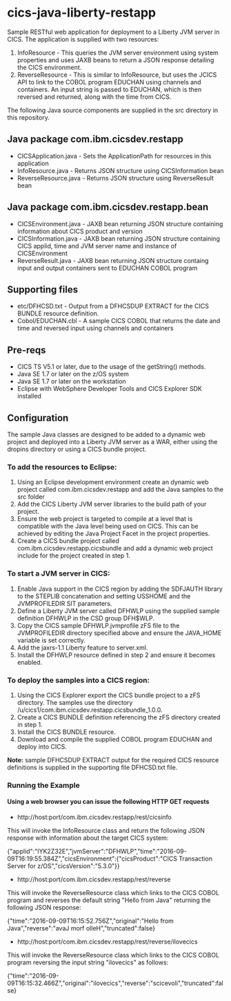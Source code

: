 cics-java-liberty-restapp
===========================

Sample RESTful web application for deployment to a Liberty JVM server in CICS. The application is supplied with two resources:

1. InfoResource - This queries the JVM server environment using system properties and uses JAXB beans to return a JSON response detailing the CICS environment.
1. ReverseResource - This is similar to InfoResource, but uses the JCICS API to link to the COBOL program EDUCHAN using channels and containers. An input string is passed to EDUCHAN, which is then reversed and returned, along with the time from CICS. 

The following Java source components are supplied in the src directory in this repository.

## Java package com.ibm.cicsdev.restapp
* CICSApplication.java - Sets the ApplicationPath for resources in this application
* InfoResource.java - Returns JSON structure using CICSInformation bean
* ReverseResource.java - Returns JSON structure using ReverseResult bean


## Java package com.ibm.cicsdev.restapp.bean
* CICSEnvironment.java - JAXB bean returning JSON structure containing information about CICS product and version
* CICSInformation.java - JAXB bean returning JSON structure containing CICS applid, time and JVM server name and instance of CICSEnvironment
* ReverseResult.java - JAXB bean returning JSON structure containg input and output containers sent to EDUCHAN COBOL program


## Supporting files
* etc/DFHCSD.txt - Output from a DFHCSDUP EXTRACT for the CICS BUNDLE resource definition.
* Cobol/EDUCHAN.cbl - A sample CICS COBOL that returns the date and time and reversed input using channels and containers


## Pre-reqs

* CICS TS V5.1 or later, due to the usage of the getString() methods.
* Java SE 1.7 or later on the z/OS system
* Java SE 1.7 or later on the workstation
* Eclipse with WebSphere Developer Tools and CICS Explorer SDK installed

   

## Configuration

The sample Java classes are designed to be added to a dynamic web project and deployed into a Liberty JVM server as a WAR, either using the dropins directory or using 
a CICS bundle project. 



### To add the resources to Eclipse:
1. Using an Eclipse development environment create an dynamic web project called com.ibm.cicsdev.restapp and add the Java samples to the src folder
1. Add the CICS Liberty JVM server libraries to the build path of your project. 
1. Ensure the web project is targeted to compile at a level that is compatible with the Java level being used on CICS. This can be achieved by editing the Java Project Facet in the project properties.
1. Create a CICS bundle project called com.ibm.cicsdev.restapp.cicsbundle and add a dynamic web project include for the project created in step 1.


### To start a JVM server in CICS:
1. Enable Java support in the CICS region by adding the SDFJAUTH library to the STEPLIB concatenation and setting USSHOME and the JVMPROFILEDIR SIT parameters.
1. Define a Liberty JVM server called DFHWLP using the supplied sample definition DFHWLP in the CSD group DFH$WLP.
1. Copy the CICS sample DFHWLP.jvmprofile zFS file to the JVMPROFILEDIR directory specified above and ensure the JAVA_HOME variable is set correctly.
1. Add the jaxrs-1.1 Liberty feature to server.xml.
1. Install the DFHWLP resource defined in step 2 and ensure it becomes enabled.

### To deploy the samples into a CICS region:
1. Using the CICS Explorer export the CICS bundle project to a zFS directory. The samples use the directory /u/cics1/com.ibm.cicsdev.restapp.cicsbundle_1.0.0.
1. Create a CICS BUNDLE definition referencing the zFS directory created in step 1.
1. Install the CICS BUNDLE resource.
1. Download and compile the supplied COBOL program EDUCHAN and deploy into CICS.

**Note:** sample DFHCSDUP EXTRACT output for the required CICS resource definitions is supplied in the supporting file DFHCSD.txt file.  

### Running the Example

#### Using a web browser you can issue the following HTTP GET requests

* http://host:port/com.ibm.cicsdev.restapp/rest/cicsinfo

This will invoke the InfoResource class and return the following JSON response with information about the target CICS system:

{"applid":"IYK2Z32E","jvmServer":"DFHWLP","time":"2016-09-09T16:19:55.384Z","cicsEnvironment":{"cicsProduct":"CICS Transaction Server for z/OS","cicsVersion":"5.3.0"}}


* http://host:port/com.ibm.cicsdev.restapp/rest/reverse

This will invoke the ReverseResource class which links to the CICS COBOL program and reverses the default string "Hello from Java" returning the following JSON response:

{"time":"2016-09-09T16:15:52.756Z","original":"Hello from Java","reverse":"avaJ morf olleH","truncated":false}


* http://host:port/com.ibm.cicsdev.restapp/rest/reverse/ilovecics

This will invoke the ReverseResource class which links to the CICS COBOL program reversing the input string "ilovecics" as follows:

{"time":"2016-09-09T16:15:32.466Z","original":"ilovecics","reverse":"scicevoli","truncated":false}

